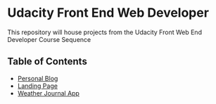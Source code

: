 # Udacity Front End Web Developer
This repository will house projects from the Udacity Front Web End Developer Course Sequence

## Table of Contents

* [Personal Blog](/personal-blog)
* [Landing Page](/landing-page)
* [Weather Journal App](/weather-journal-app)
